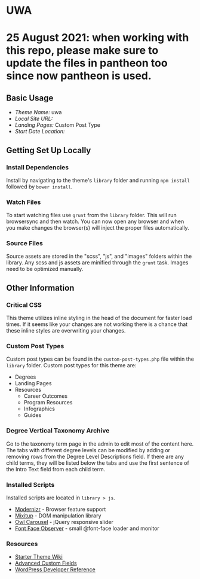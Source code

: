 # UWA
# 25 August 2021: when working with this repo, please make sure to update the files in pantheon too since now pantheon is used.
## Basic Usage

- _Theme Name:_ uwa
- _Local Site URL:_
- _Landing Pages:_ Custom Post Type
- _Start Date Location:_

## Getting Set Up Locally

### Install Dependencies

Install by navigating to the theme's `library` folder and running `npm install` followed by `bower install`.

### Watch Files

To start watching files use `grunt` from the `library` folder. This will run browsersync and then watch. You can now open any browser and when you make changes the browser(s) will inject the proper files automatically.

### Source Files

Source assets are stored in the "scss", "js", and "images" folders within the library. Any scss and js assets are minified through the `grunt` task. Images need to be optimized manually.

## Other Information

### Critical CSS

This theme utilizes inline styling in the head of the document for faster load times. If it seems like your changes are not working there is a chance that these inline styles are overwriting your changes.

### Custom Post Types

Custom post types can be found in the `custom-post-types.php` file within the `library` folder. Custom post types for this theme are:

- Degrees
- Landing Pages
- Resources
	+ Career Outcomes
	+ Program Resources
	+ Infographics
	+ Guides

### Degree Vertical Taxonomy Archive

Go to the taxonomy term page in the admin to edit most of the content here. The tabs with different degree levels can be modified by adding or removing rows from the Degree Level Descriptions field. If there are any child terms, they will be listed below the tabs and use the first sentence of the Intro Text field from each child term.

### Installed Scripts

Installed scripts are located in `library > js`.

- [Modernizr](https://modernizr.com/) - Browser feature support
- [Mixitup](https://github.com/patrickkunka/mixitup) - DOM manipulation library
- [Owl Carousel](https://github.com/OwlCarousel2/OwlCarousel2) - jQuery responsive slider
- [Font Face Observer](https://github.com/bramstein/fontfaceobserver) - small @font-face loader and monitor

### Resources

- [Starter Theme Wiki](https://github.com/thelearninghouse/starter-theme/wiki)
- [Advanced Custom Fields](https://www.advancedcustomfields.com/resources/)
- [WordPress Developer Reference](https://developer.wordpress.org/reference/)
